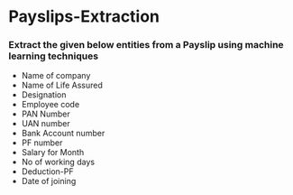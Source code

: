 # Payslips-Extraction

### Extract the given below entities from a Payslip using machine learning techniques
* Name of company 
* Name of Life Assured 
* Designation
* Employee code
* PAN Number
* UAN number
* Bank Account number
* PF number
* Salary for Month
* No of working days
* Deduction-PF
* Date of joining
